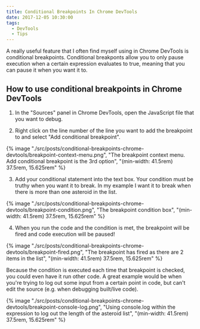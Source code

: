```yaml
---
title: Conditional Breakpoints In Chrome DevTools
date: 2017-12-05 10:30:00
tags:
  - DevTools
  - Tips
---
```


A really useful feature that I often find myself using in Chrome DevTools is conditional breakpoints. Conditional breakponts allow you to only pause execution when a certain expression evaluates to true, meaning that you can pause it when you want it to.

<!-- excerpt -->

## How to use conditional breakpoints in Chrome DevTools

1. In the "Sources" panel in Chrome DevTools, open the JavaScript file that you want to debug.

2. Right click on the line number of the line you want to add the breakpoint to and select "Add conditional breakpoint".

{% image "./src/posts/conditional-breakpoints-chrome-devtools/breakpoint-context-menu.png", "The breakpoint context menu. Add conditional breakpoint is the 3rd option", "(min-width: 41.5rem) 37.5rem, 15.625rem" %}

3. Add your conditional statement into the text box. Your condition must be truthy when you want it to break. In my example I want it to break when there is more than one asteroid in the list.

{% image "./src/posts/conditional-breakpoints-chrome-devtools/breakpoint-condition.png", "The breakpoint condition box", "(min-width: 41.5rem) 37.5rem, 15.625rem" %}

4. When you run the code and the condition is met, the breakpoint will be fired and code execution will be paused!

{% image "./src/posts/conditional-breakpoints-chrome-devtools/breakpoint-fired.png", "The breakpoint has fired as there are 2 items in the list", "(min-width: 41.5rem) 37.5rem, 15.625rem" %}

Because the condition is executed each time that breakpoint is checked, you could even have it run other code. A great example would be when you're trying to log out some input from a certain point in code, but can't edit the source (e.g. when debugging built/live code).

{% image "./src/posts/conditional-breakpoints-chrome-devtools/breakpoint-console-log.png", "Using console.log within the expression to log out the length of the asteroid list", "(min-width: 41.5rem) 37.5rem, 15.625rem" %}
